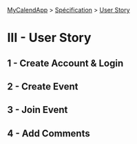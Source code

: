 [MyCalendApp](../README.md) > [Spécification](./specification.md) > [User Story](./user_story.md)

# III - User Story

## 1 - Create Account & Login

## 2 - Create Event

## 3 - Join Event

## 4 - Add Comments